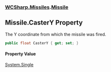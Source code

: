 ### [WCSharp.Missiles](WCSharp.Missiles.md 'WCSharp.Missiles').[Missile](WCSharp.Missiles.Missile.md 'WCSharp.Missiles.Missile')

## Missile.CasterY Property

The Y coordinate from which the missile was fired.

```csharp
public float CasterY { get; set; }
```

#### Property Value
[System.Single](https://docs.microsoft.com/en-us/dotnet/api/System.Single 'System.Single')